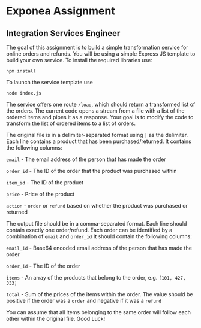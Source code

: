 # Exponea Assignment
## Integration Services Engineer
The goal of this assignment is to build a simple transformation service for online orders and refunds.
You will be using a simple Express JS template to build your own service. To install the required libraries use:
    
    npm install
    
To launch the service template use

    node index.js

The service offers one route `/load`, which should return a transformed list of the orders. The current code opens a stream from a file with a list of the ordered items and pipes it as a response. Your goal is to modify the code to transform the list of ordered items to a list of orders.

The original file is in a delimiter-separated format using `|` as the delimiter. Each line contains a product that has been purchased/returned. It contains the following columns:

`email` - The email address of the person that has made the order

`order_id` - The ID of the order that the product was purchased within

`item_id` - The ID of the product

`price` - Price of the product

`action` - `order` or `refund` based on whether the product was purchased or returned

The output file should be in a comma-separated format. Each line should contain exactly one order/refund. Each order can be identified by a combination of `email` and `order_id` It should contain the following columns:

`email_id` - Base64 encoded email address of the person that has made the order

`order_id` - The ID of the order

`items` - An array of the products that belong to the order, e.g. `[101, 427, 333]`

`total` - Sum of the prices of the items within the order. The value should be positive if the order was a `order` and negative if it was a `refund`

You can assume that all items belonging to the same order will follow each other within the original file.
Good Luck!